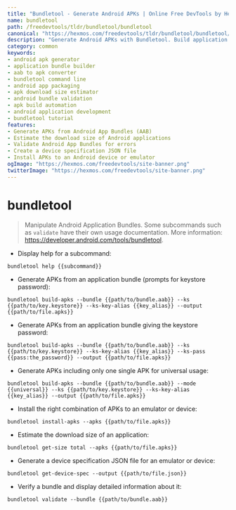 ```yaml
---
title: "Bundletool - Generate Android APKs | Online Free DevTools by Hexmos"
name: bundletool
path: /freedevtools/tldr/bundletool/bundletool
canonical: "https://hexmos.com/freedevtools/tldr/bundletool/bundletool/"
description: "Generate Android APKs with Bundletool. Build application bundles, estimate download sizes, and validate bundles using command line. Free online tool, no registration required."
category: common
keywords:
- android apk generator
- application bundle builder
- aab to apk converter
- bundletool command line
- android app packaging
- apk download size estimator
- android bundle validation
- apk build automation
- android application development
- bundletool tutorial
features:
- Generate APKs from Android App Bundles (AAB)
- Estimate the download size of Android applications
- Validate Android App Bundles for errors
- Create a device specification JSON file
- Install APKs to an Android device or emulator
ogImage: "https://hexmos.com/freedevtools/site-banner.png"
twitterImage: "https://hexmos.com/freedevtools/site-banner.png"
---
```


# bundletool

> Manipulate Android Application Bundles.
> Some subcommands such as `validate` have their own usage documentation.
> More information: <https://developer.android.com/tools/bundletool>.

- Display help for a subcommand:

`bundletool help {{subcommand}}`

- Generate APKs from an application bundle (prompts for keystore password):

`bundletool build-apks --bundle {{path/to/bundle.aab}} --ks {{path/to/key.keystore}} --ks-key-alias {{key_alias}} --output {{path/to/file.apks}}`

- Generate APKs from an application bundle giving the keystore password:

`bundletool build-apks --bundle {{path/to/bundle.aab}} --ks {{path/to/key.keystore}} --ks-key-alias {{key_alias}} --ks-pass {{pass:the_password}} --output {{path/to/file.apks}}`

- Generate APKs including only one single APK for universal usage:

`bundletool build-apks --bundle {{path/to/bundle.aab}} --mode {{universal}} --ks {{path/to/key.keystore}} --ks-key-alias {{key_alias}} --output {{path/to/file.apks}}`

- Install the right combination of APKs to an emulator or device:

`bundletool install-apks --apks {{path/to/file.apks}}`

- Estimate the download size of an application:

`bundletool get-size total --apks {{path/to/file.apks}}`

- Generate a device specification JSON file for an emulator or device:

`bundletool get-device-spec --output {{path/to/file.json}}`

- Verify a bundle and display detailed information about it:

`bundletool validate --bundle {{path/to/bundle.aab}}`
